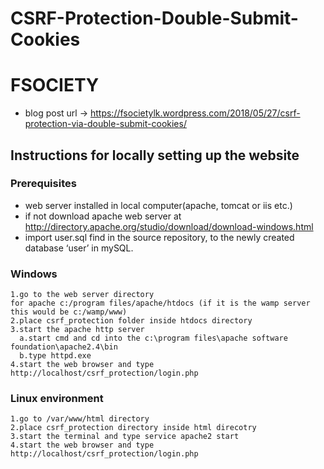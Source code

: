# CSRF-Protection-Double-Submit-Cookies

# FSOCIETY

* blog post url -> https://fsocietylk.wordpress.com/2018/05/27/csrf-protection-via-double-submit-cookies/

## Instructions for locally setting up the website

### Prerequisites
* web server installed in local computer(apache, tomcat or iis etc.)
* if not download apache web server at http://directory.apache.org/studio/download/download-windows.html
* import user.sql find in the source repository, to the newly created database ‘user’ in mySQL.

### Windows
```
1.go to the web server directory
for apache c:/program files/apache/htdocs (if it is the wamp server this would be c:/wamp/www)
2.place csrf_protection folder inside htdocs directory
3.start the apache http server
  a.start cmd and cd into the c:\program files\apache software foundation\apache2.4\bin
  b.type httpd.exe
4.start the web browser and type http://localhost/csrf_protection/login.php
```

### Linux environment
```
1.go to /var/www/html directory
2.place csrf_protection directory inside html direcotry
3.start the terminal and type service apache2 start
4.start the web browser and type http://localhost/csrf_protection/login.php
```
